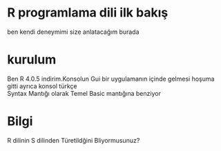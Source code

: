 # R programlama dili ilk bakış

ben kendi deneymimi size anlatacağım burada<br>
# kurulum
Ben R 4.0.5 indirim.Konsolun Gui bir uygulamanın içinde gelmesi hoşuma gitti ayrıca konsol türkçe<br>
Syntax Mantığı olarak Temel Basic mantığına benziyor
# Bilgi
R dilinin S dilinden Türetildğini Bliyormusunuz?
